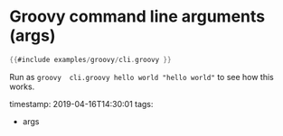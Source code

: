 # Groovy command line arguments (args)


```groovy
{{#include examples/groovy/cli.groovy }}
```


Run as `groovy  cli.groovy hello world "hello world"` to see how this works.

timestamp: 2019-04-16T14:30:01
tags:
  - args

